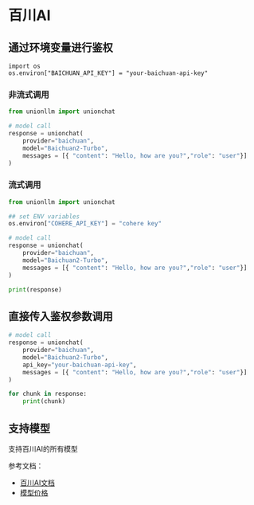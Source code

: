 # 百川AI

## 通过环境变量进行鉴权

```
import os 
os.environ["BAICHUAN_API_KEY"] = "your-baichuan-api-key"
```

### 非流式调用

```python
from unionllm import unionchat

# model call
response = unionchat(
    provider="baichuan",
    model="Baichuan2-Turbo", 
    messages = [{ "content": "Hello, how are you?","role": "user"}]
)
```

### 流式调用

```python
from unionllm import unionchat

## set ENV variables
os.environ["COHERE_API_KEY"] = "cohere key"

# model call
response = unionchat(
    provider="baichuan",
    model="Baichuan2-Turbo", 
    messages = [{ "content": "Hello, how are you?","role": "user"}]
)

print(response)
```

## 直接传入鉴权参数调用

```python
# model call
response = unionchat(
    provider="baichuan",
    model="Baichuan2-Turbo", 
    api_key="your-baichuan-api-key",
    messages = [{ "content": "Hello, how are you?","role": "user"}]
)

for chunk in response:
    print(chunk)
```

## 支持模型
支持百川AI的所有模型

参考文档：
- [百川AI文档](https://platform.baichuan-ai.com/docs/api)
- [模型价格](https://platform.baichuan-ai.com/price)
```